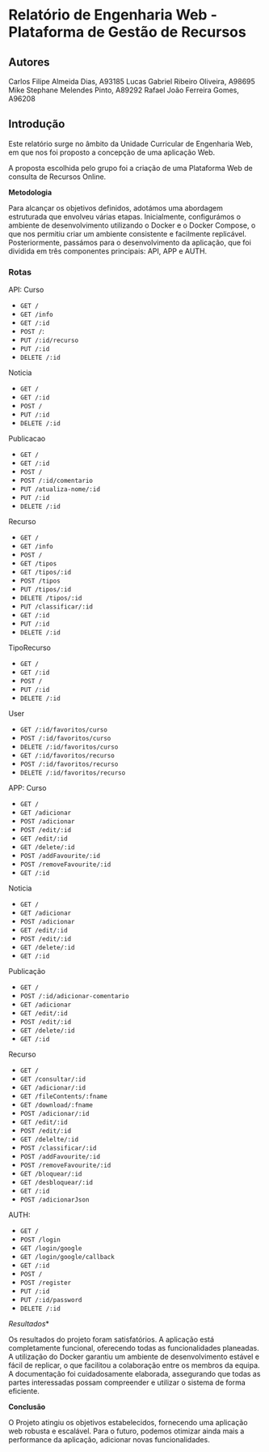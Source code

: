 # Relatório de Engenharia Web - Plataforma de Gestão de Recursos

## **Autores**
Carlos Filipe Almeida Dias, A93185
Lucas Gabriel Ribeiro Oliveira, A98695
Mike Stephane Melendes Pinto, A89292
Rafael João Ferreira Gomes, A96208

## **Introdução**
Este relatório surge no âmbito da Unidade Curricular de Engenharia Web, em que nos foi proposto a concepção de uma aplicação Web.

A proposta escolhida pelo grupo foi a criação de uma Plataforma Web de consulta de Recursos Online.

**Metodologia**

Para alcançar os objetivos definidos, adotámos uma abordagem estruturada que envolveu várias etapas. Inicialmente, configurámos o ambiente de desenvolvimento utilizando o Docker e o Docker Compose, o que nos permitiu criar um ambiente consistente e facilmente replicável. Posteriormente, passámos para o desenvolvimento da aplicação, que foi dividida em três componentes principais: API, APP e AUTH.

### **Rotas**
API:
Curso
- `GET /`
- `GET /info`
- `GET /:id`
- `POST /`:
- `PUT /:id/recurso`
- `PUT /:id`
- `DELETE /:id`

Noticia
- `GET /`
- `GET /:id`
- `POST /`
- `PUT /:id`
- `DELETE /:id`

Publicacao
- `GET /`
- `GET /:id`
- `POST /`
- `POST /:id/comentario`
- `PUT /atualiza-nome/:id`
- `PUT /:id`
- `DELETE /:id`

Recurso
- `GET /`
- `GET /info`
- `POST /`
- `GET /tipos`
- `GET /tipos/:id`
- `POST /tipos`
- `PUT /tipos/:id`
- `DELETE /tipos/:id`
- `PUT /classificar/:id`
- `GET /:id`
- `PUT /:id`
- `DELETE /:id`

TipoRecurso
- `GET /`
- `GET /:id`
- `POST /`
- `PUT /:id`
- `DELETE /:id`


User
- `GET /:id/favoritos/curso`
- `POST /:id/favoritos/curso`
- `DELETE /:id/favoritos/curso`
- `GET /:id/favoritos/recurso`
- `POST /:id/favoritos/recurso`
- `DELETE /:id/favoritos/recurso`

APP:
Curso
- `GET /`
- `GET /adicionar`
- `POST /adicionar`
- `POST /edit/:id`
- `GET /edit/:id`
- `GET /delete/:id`
- `POST /addFavourite/:id`
- `POST /removeFavourite/:id`
- `GET /:id`

Noticia
- `GET /`
- `GET /adicionar`
- `POST /adicionar`
- `GET /edit/:id`
- `POST /edit/:id`
- `GET /delete/:id`
- `GET /:id`

Publicação
- `GET /`
- `POST /:id/adicionar-comentario`
- `GET /adicionar`
- `GET /edit/:id`
- `POST /edit/:id`
- `GET /delete/:id`
- `GET /:id`

Recurso
- `GET /`
- `GET /consultar/:id`
- `GET /adicionar/:id`
- `GET /fileContents/:fname`
- `GET /download/:fname`
- `POST /adicionar/:id`
- `GET /edit/:id`
- `POST /edit/:id`
- `GET /delelte/:id`
- `POST /classificar/:id`
- `POST /addFavourite/:id`
- `POST /removeFavourite/:id`
- `GET /bloquear/:id`
- `GET /desbloquear/:id`
- `GET /:id`
- `POST /adicionarJson`

AUTH:
- `GET /`
- `POST /login`
- `GET /login/google`
- `GET /login/google/callback`
- `GET /:id`
- `POST /`
- `POST /register`
- `PUT /:id`
- `PUT /:id/password`
- `DELETE /:id`

*Resultados**

Os resultados do projeto foram satisfatórios. A aplicação está completamente funcional, oferecendo todas as funcionalidades planeadas. A utilização do Docker garantiu um ambiente de desenvolvimento estável e fácil de replicar, o que facilitou a colaboração entre os membros da equipa. A documentação foi cuidadosamente elaborada, assegurando que todas as partes interessadas possam compreender e utilizar o sistema de forma eficiente.

**Conclusão**

O Projeto atingiu os objetivos estabelecidos, fornecendo uma aplicação web robusta e escalável. Para o futuro, podemos otimizar ainda mais a performance da aplicação, adicionar novas funcionalidades.

